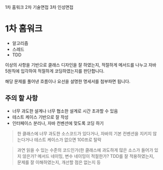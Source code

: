 1차 홈워크
2차 기술면접
3차 인성면접

# 1차 홈워크
- 알고리즘
- 스레드
- TDD

이상의 사항을 기반으로 클래스 디자인을 잘 하였는지, 적절하게 메서드를 나누고 자바 5원칙에 입각하여 적절하게 코딩하였는지를 판단합니다.

해당 문제를 풀어낸 흐름이나 요선을 설명한 명세서를 첨부파면 됩니다.

## 주의 할 사항
- 너무 과도한 설계나 너무 협소한 설계로 시간 초과할 수 있음
- 테스트 케이스 기반으로 잘 작성
- 인터페이스 분리나, 자바 컨벤션에 맞도록 코딩 하기

> 한 클래스에 너무 과도한 소스코드가 있다거나, 자바의 기본 컨벤션을 지키지 않는다거나 테스트 케이스가 없으면 100프로 탈락

> 과연 읽을 수 있는 수준의 코드인가(한 클래스에 과도하게 많은 소스가 들어가 있지 않은가? 메서드 네이밍, 변수 네이밍이 적절한가?
> TDD를 잘 적용하였는지, 문제를 잘 이해하였는지, 개선할 점은 없는지 등
